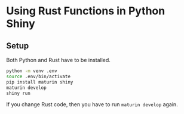 # Using Rust Functions in Python Shiny

## Setup
Both Python and Rust have to be installed.

```bash
python -m venv .env
source .env/bin/activate
pip install maturin shiny
maturin develop
shiny run
```

If you change Rust code, then you have to run `maturin develop` again.
